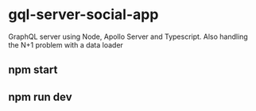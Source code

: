 # gql-server-social-app
GraphQL server using Node, Apollo Server and Typescript. Also handling the N+1 problem with a data loader

## npm start

## npm run dev
